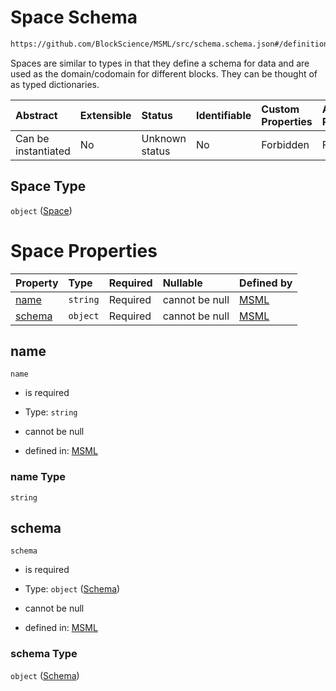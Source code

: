 # Space Schema

```txt
https://github.com/BlockScience/MSML/src/schema.schema.json#/definitions/Space
```

Spaces are similar to types in that they define a schema for data and are used as the domain/codomain for different blocks. They can be thought of as typed dictionaries.

| Abstract            | Extensible | Status         | Identifiable | Custom Properties | Additional Properties | Access Restrictions | Defined In                                                                                    |
| :------------------ | :--------- | :------------- | :----------- | :---------------- | :-------------------- | :------------------ | :-------------------------------------------------------------------------------------------- |
| Can be instantiated | No         | Unknown status | No           | Forbidden         | Forbidden             | none                | [schema.schema.json\*](../../out/math_spec_mapping/schema.schema.json "open original schema") |

## Space Type

`object` ([Space](schema-definitions-space.md))

# Space Properties

| Property          | Type     | Required | Nullable       | Defined by                                                                                                                                           |
| :---------------- | :------- | :------- | :------------- | :--------------------------------------------------------------------------------------------------------------------------------------------------- |
| [name](#name)     | `string` | Required | cannot be null | [MSML](schema-definitions-space-properties-name.md "https://github.com/BlockScience/MSML/src/schema.schema.json#/definitions/Space/properties/name") |
| [schema](#schema) | `object` | Required | cannot be null | [MSML](schema-definitions-schema.md "https://github.com/BlockScience/MSML/src/schema.schema.json#/definitions/Space/properties/schema")              |

## name



`name`

*   is required

*   Type: `string`

*   cannot be null

*   defined in: [MSML](schema-definitions-space-properties-name.md "https://github.com/BlockScience/MSML/src/schema.schema.json#/definitions/Space/properties/name")

### name Type

`string`

## schema



`schema`

*   is required

*   Type: `object` ([Schema](schema-definitions-schema.md))

*   cannot be null

*   defined in: [MSML](schema-definitions-schema.md "https://github.com/BlockScience/MSML/src/schema.schema.json#/definitions/Space/properties/schema")

### schema Type

`object` ([Schema](schema-definitions-schema.md))
